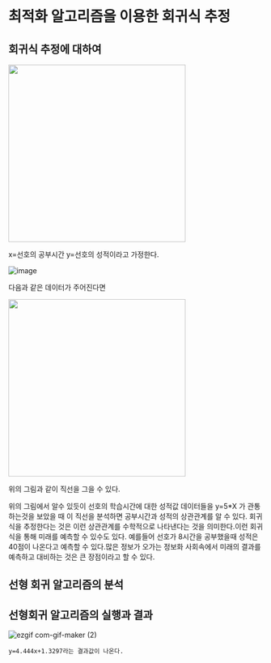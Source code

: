 # 최적화 알고리즘을 이용한 회귀식 추정

## 회귀식 추정에 대하여


<img src="https://user-images.githubusercontent.com/100903674/173190695-07380a11-b96d-4f33-aa57-53328f08b880.png" width="350" height="350">

x=선호의 공부시간 y=선호의 성적이라고 가정한다.

![image](https://user-images.githubusercontent.com/100903674/173190798-e33ba9d4-3a8f-4566-9341-5a878e5f6891.png)

다음과 같은 데이터가 주어진다면

<img src="https://user-images.githubusercontent.com/100903674/173190895-e0e36b58-0d2a-494c-b1ab-a74d80df4d86.png" width="350" height="350">



위의 그림과 같이 직선을 그을 수 있다.

위의 그림에서 알수 있듯이 선호의 학습시간에 대한 성적값 데이터들을 y=5*X 가 관통하는것을 보았을 때 이 직선을 분석하면 공부시간과 성적의 상관관계를 알 수 있다. 회귀식을 추정한다는 것은 이런 상관관계를 수학적으로 나타낸다는 것을 의미한다.이런 회귀식을 통해
미래를 예측할 수 있수도 있다. 예를들어 선호가 8시간을 공부했을때 성적은 40점이 나온다고 예측할 수 있다.많은 정보가 오가는 정보화 사회속에서 미래의 결과를 예측하고 대비하는 것은 큰 장점이라고 할 수 있다.
## 선형 회귀 알고리즘의 분석












## 선형회귀 알고리즘의 실행과 결과 
![ezgif com-gif-maker (2)](https://user-images.githubusercontent.com/100903674/173194264-19d42cb6-12ad-4b58-9cd5-56d594932d01.gif)


```
y=4.444x+1.3297라는 결과값이 나온다. 
```


